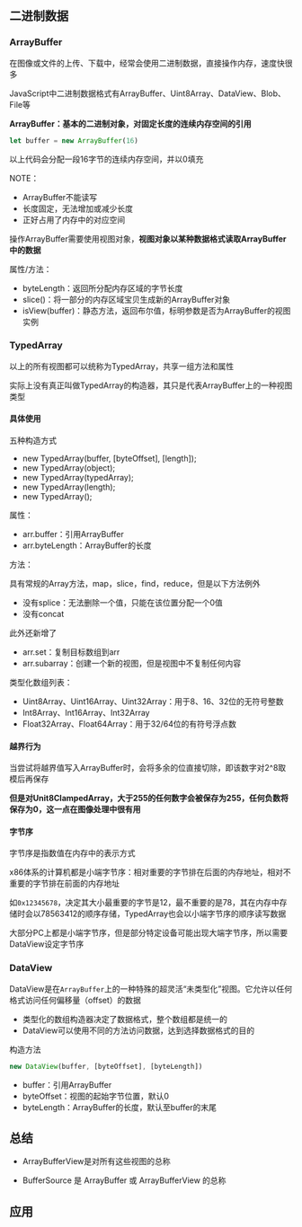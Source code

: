 ## 二进制数据

### ArrayBuffer

在图像或文件的上传、下载中，经常会使用二进制数据，直接操作内存，速度快很多

JavaScript中二进制数据格式有ArrayBuffer、Uint8Array、DataView、Blob、File等

**ArrayBuffer：基本的二进制对象，对固定长度的连续内存空间的引用**

```javascript
let buffer = new ArrayBuffer(16) 
```

以上代码会分配一段16字节的连续内存空间，并以0填充

NOTE：
* ArrayBuffer不能读写
* 长度固定，无法增加或减少长度
* 正好占用了内存中的对应空间

操作ArrayBuffer需要使用视图对象，**视图对象以某种数据格式读取ArrayBuffer中的数据**

属性/方法：
* byteLength：返回所分配内存区域的字节长度
* slice()：将一部分的内存区域宝贝生成新的ArrayBuffer对象
* isView(buffer)：静态方法，返回布尔值，标明参数是否为ArrayBuffer的视图实例

### TypedArray

以上的所有视图都可以统称为TypedArray，共享一组方法和属性

实际上没有真正叫做TypedArray的构造器，其只是代表ArrayBuffer上的一种视图类型

#### 具体使用

五种构造方式
* new TypedArray(buffer, [byteOffset], [length]);
* new TypedArray(object);
* new TypedArray(typedArray);
* new TypedArray(length);
* new TypedArray();

属性：
* arr.buffer：引用ArrayBuffer
* arr.byteLength：ArrayBuffer的长度

方法：

具有常规的Array方法，map，slice，find，reduce，但是以下方法例外
* 没有splice：无法删除一个值，只能在该位置分配一个0值
* 没有concat

此外还新增了
* arr.set：复制目标数组到arr
* arr.subarray：创建一个新的视图，但是视图中不复制任何内容

类型化数组列表：
* Uint8Array、Uint16Array、Uint32Array：用于8、16、32位的无符号整数
* Int8Array、Int16Array、Int32Array
* Float32Array、Float64Array：用于32/64位的有符号浮点数

#### 越界行为

当尝试将越界值写入ArrayBuffer时，会将多余的位直接切除，即该数字对2^8取模后再保存

**但是对Unit8ClampedArray，大于255的任何数字会被保存为255，任何负数将保存为0，这一点在图像处理中很有用**

#### 字节序

字节序是指数值在内存中的表示方式

x86体系的计算机都是小端字节序：相对重要的字节排在后面的内存地址，相对不重要的字节排在前面的内存地址

如`0x12345678`，决定其大小最重要的字节是12，最不重要的是78，其在内存中存储时会以78563412的顺序存储，TypedArray也会以小端字节序的顺序读写数据

大部分PC上都是小端字节序，但是部分特定设备可能出现大端字节序，所以需要DataView设定字节序

### DataView

DataView是在`ArrayBuffer`上的一种特殊的超灵活“未类型化”视图。它允许以任何格式访问任何偏移量（offset）的数据

* 类型化的数组构造器决定了数据格式，整个数组都是统一的
* DataView可以使用不同的方法访问数据，达到选择数据格式的目的

构造方法

```javascript
new DataView(buffer, [byteOffset], [byteLength])
```

* buffer：引用ArrayBuffer
* byteOffset：视图的起始字节位置，默认0
* byteLength：ArrayBuffer的长度，默认至buffer的末尾

## 总结

* ArrayBufferView是对所有这些视图的总称

* BufferSource 是 ArrayBuffer 或 ArrayBufferView 的总称

## 应用